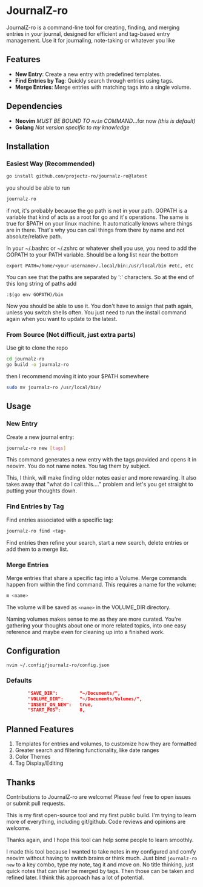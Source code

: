 
# JournalZ-ro

JournalZ-ro is a command-line tool for creating, finding, and merging entries in your journal, designed for efficient and tag-based entry management.
Use it for journaling, note-taking or whatever you like

## Features

- **New Entry**: Create a new entry with predefined templates.
- **Find Entries by Tag**: Quickly search through entries using tags.
- **Merge Entries**: Merge entries with matching tags into a single volume.

## Dependencies

- **Neovim** 
   *MUST BE BOUND TO `nvim` COMMAND*...for now
   _(this is default)_
- **Golang**
   *Not version specific to my knowledge*

## Installation

### Easiest Way (Recommended)

```bash
go install github.com/projectz-ro/journalz-ro@latest
```
you should be able to run 

```bash
journalz-ro
```

if not, it's probably because the go path is not in your path.
GOPATH is a variable that kind of acts as a root for go and it's
operations. The same is true for $PATH on your linux machine. It
automatically knows where things are in there. That's why you can 
call things from there by name and not absolute/relative path.

In your ~/.bashrc or ~/.zshrc or whatever shell you use, you need to 
add the GOPATH to your PATH variable. Should be a long list near the bottom

```
export PATH=/home/<your-username>/.local/bin:/usr/local/bin #etc, etc
```

You can see that the paths are separated by ':' characters. So at the end of 
this long string of paths add

```
:$(go env GOPATH)/bin
```

Now you should be able to use it. You don't have to assign that path again,
unless you switch shells often. You just need to run the install command again
when you want to update to the latest.


### From Source (Not difficult, just extra parts)

Use git to clone the repo

```bash 
cd journalz-ro
go build -o journalz-ro
```

then I recommend moving it into your $PATH somewhere

```bash
sudo mv journalz-ro /usr/local/bin/
```

## Usage

### New Entry

Create a new journal entry:
```bash
journalz-ro new [tags]
```
This command generates a new entry with the tags provided and opens it in neovim. You do not name notes. You tag them by subject.

This, I think, will make finding older notes easier and more rewarding. It also takes away that "what do I call this...." problem and let's you get straight to putting your thoughts down. 

### Find Entries by Tag

Find entries associated with a specific tag:
```bash
journalz-ro find <tag>
```
Find entries then refine your search, start a new search, delete entries or add them to a merge list.

### Merge Entries
Merge entries that share a specific tag into a Volume. Merge commands happen from within the find command. This requires a name for the volume:
```bash
m <name>
```
The volume will be saved as `<name>` in the VOLUME_DIR directory.

Naming volumes makes sense to me as they are more curated. You're gathering your thoughts about one or more related topics, into one easy reference and maybe even for cleaning up into a finished work.

## Configuration

```bash
nvim ~/.config/journalz-ro/config.json
```

### Defaults

```json
        "SAVE_DIR":        "~/Documents/",
		"VOLUME_DIR":      "~/Documents/Volumes/",
		"INSERT_ON_NEW":   true,
		"START_POS":       8,

```
## Planned Features
1. Templates for entries and volumes, to customize how they are formatted
2. Greater search and filtering functionality, like date ranges
3. Color Themes
4. Tag Display/Editing

## Thanks

Contributions to JournalZ-ro are welcome! Please feel free to open issues or submit pull requests.

This is my first open-source tool and my first public build. I'm trying to learn more of everything, including git/github. Code reviews and opinions are welcome. 

Thanks again, and I hope this tool can help some people to learn smoothly. 

I made this tool because I wanted to take notes in my configured and comfy neovim without having to switch brains or think much. Just bind `journalz-ro new` to a key combo, type my note, tag it and move on. No title thinking, just quick notes that can later be merged by tags. Then those can be taken and refined later. I think this approach has a lot of potential. 
